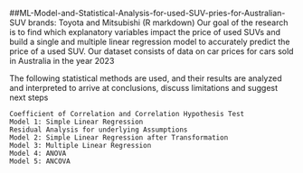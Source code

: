 ##ML-Model-and-Statistical-Analysis-for-used-SUV-pries-for-Australian-SUV brands: Toyota and Mitsubishi (R markdown)
Our goal of the research is to find which explanatory variables impact the price of used SUVs and  build a single and multiple  linear regression model to accurately predict the price of a used SUV. Our dataset consists of data on car prices for cars sold in Australia in the year 2023

The following statistical methods are used, and their results are analyzed and interpreted to arrive at conclusions, discuss limitations and suggest next steps

	Coefficient of Correlation and Correlation Hypothesis Test
 	Model 1: Simple Linear Regression
	Residual Analysis for underlying Assumptions
	Model 2: Simple Linear Regression after Transformation
	Model 3: Multiple Linear Regression
	Model 4: ANOVA
	Model 5: ANCOVA
